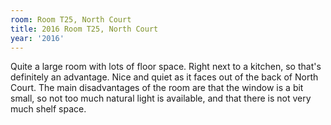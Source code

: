 ```yaml
---
room: Room T25, North Court
title: 2016 Room T25, North Court
year: '2016'
---
```


Quite a large room with lots of floor space. Right next to a kitchen, so that's definitely an advantage. Nice and quiet as it faces out of the back of North Court. The main disadvantages of the room are that the window is a bit small, so not too much natural light is available, and that there is not very much shelf space.